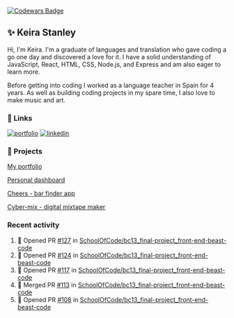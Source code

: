 <a href="https://www.codewars.com/users/keirastanley"><img src="https://www.codewars.com/users/keirastanley/badges/small?theme=light" alt="Codewars Badge"/></a>

## ✨ Keira Stanley

<!--START_SECTION:waka-->
<!--END_SECTION:waka-->

Hi, I'm Keira. I'm a graduate of languages and translation who gave coding a go one day and discovered a love for it. I have a solid understanding of JavaScript, React, HTML, CSS, Node.js, and Express and am also eager to learn more.  

Before getting into coding I worked as a language teacher in Spain for 4 years. As well as building coding projects in my spare time, I also love to make music and art.

### 🔗 Links
[![portfolio](https://img.shields.io/badge/my_portfolio-000?style=for-the-badge&logo=ko-fi&logoColor=white)](https://keirastanley.vercel.app/)
[![linkedin](https://img.shields.io/badge/linkedin-0A66C2?style=for-the-badge&logo=linkedin&logoColor=white)](https://www.linkedin.com/in/keirastanley)


### 🚀 Projects

[My portfolio](https://github.com/keirastanley/portfolio)

[Personal dashboard](https://github.com/keirastanley/personal-dashboard)

[Cheers - bar finder app](https://github.com/SchoolOfCode/bc13_final-project_front-end-beast-code)

[Cyber-mix - digital mixtape maker](https://github.com/keirastanley/cybermix)

### Recent activity
<!--START_SECTION:activity-->
1. 💪 Opened PR [#127](https://github.com/SchoolOfCode/bc13_final-project_front-end-beast-code/pull/127) in [SchoolOfCode/bc13_final-project_front-end-beast-code](https://github.com/SchoolOfCode/bc13_final-project_front-end-beast-code)
2. 💪 Opened PR [#124](https://github.com/SchoolOfCode/bc13_final-project_front-end-beast-code/pull/124) in [SchoolOfCode/bc13_final-project_front-end-beast-code](https://github.com/SchoolOfCode/bc13_final-project_front-end-beast-code)
3. 💪 Opened PR [#117](https://github.com/SchoolOfCode/bc13_final-project_front-end-beast-code/pull/117) in [SchoolOfCode/bc13_final-project_front-end-beast-code](https://github.com/SchoolOfCode/bc13_final-project_front-end-beast-code)
4. 🎉 Merged PR [#113](https://github.com/SchoolOfCode/bc13_final-project_front-end-beast-code/pull/113) in [SchoolOfCode/bc13_final-project_front-end-beast-code](https://github.com/SchoolOfCode/bc13_final-project_front-end-beast-code)
5. 💪 Opened PR [#108](https://github.com/SchoolOfCode/bc13_final-project_front-end-beast-code/pull/108) in [SchoolOfCode/bc13_final-project_front-end-beast-code](https://github.com/SchoolOfCode/bc13_final-project_front-end-beast-code)
<!--END_SECTION:activity-->
